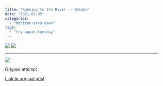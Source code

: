 ```yaml
---
title: "Running to the River -- Retake"
date: "2021-01-05"
categories: 
  - "horizon-zero-dawn"
tags: 
  - "try-again-tuesday"
---
```


[![](images/Running-to-the-River-retake-scaled-1.jpg)](images/Running-to-the-River-retake-scaled-1.jpg)
[![](images/Running-to-the-River-retake-scaled-1.jpg)](images/Running-to-the-River-retake-scaled-1.jpg)

* * *

![](images/Running-to-the-river-1024x576.jpg)

Original attempt

[Link to original post](https://davidpeach.co.uk/2019/10/04/running-to-the-river/).
